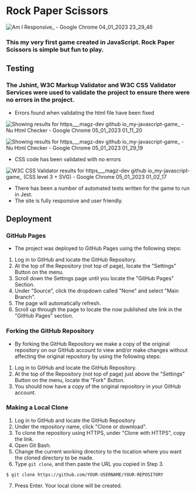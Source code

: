 # Rock Paper Scissors



![Am I Responsive_ - Google Chrome 04_01_2023 23_29_46](https://user-images.githubusercontent.com/97630146/210672931-9ad8ab8a-5e81-44a0-a9a1-8184737d3e51.png)


### This my very first game created in JavaScript. Rock Paper Scissors is simple but fun to play.

## Testing

### The Jshint, W3C Markup Validator and W3C CSS Validator Services were used to validate the project to ensure there were no errors in the project. 
- Errors found when validating the html file have been fixed


![Showing results for https___magz-dev github io_my-javascript-game_ - Nu Html Checker - Google Chrome 05_01_2023 01_11_20](https://user-images.githubusercontent.com/97630146/210681492-cbdc3173-2335-4a17-93e5-f87c6651d22f.png)

![Showing results for https___magz-dev github io_my-javascript-game_ - Nu Html Checker - Google Chrome 05_01_2023 01_29_19](https://user-images.githubusercontent.com/97630146/210681528-5ddb6e05-3d64-4f68-9fcc-97193e09e1be.png)


- CSS code has been validated with no errors


![W3C CSS Validator results for https___magz-dev github io_my-javascript-game_ (CSS level 3 + SVG) - Google Chrome 05_01_2023 01_02_17](https://user-images.githubusercontent.com/97630146/210679674-36e3f15b-1063-4207-b5f6-5a3b796a8a1e.png)


- There has been a number of automated tests written for the game to run in Jest.
- The site is fully responsive and user friendly.

## Deployment

### GitHub Pages

- The project was deployed to GitHub Pages using the following steps:

1. Log in to GitHub and locate the GitHub Repository.
2. At the top of the Repository (not top of page), locate the "Settings" Button on the menu.
3. Scroll down the Settings page until you locate the "GitHub Pages" Section.
4. Under "Source", click the dropdown called "None" and select "Main Branch".
5. The page will automatically refresh.
6. Scroll up through the page to locate the now published site link in the "GitHub Pages" section.

### Forking the GitHub Repository

- By forking the GitHub Repository we make a copy of the original repository on our GitHub account to view and/or make changes without affecting the original repository by using the following steps:
1. Log in to GitHub and locate the GitHub Repository.
2. At the top of the Repository (not top of page) just above the "Settings" Button on the menu, locate the "Fork" Button.
3. You should now have a copy of the original repository in your GitHub account.

### Making a Local Clone

1. Log in to GitHub and locate the GitHub Repository
2. Under the repository name, click "Clone or download".
3. To clone the repository using HTTPS, under "Clone with HTTPS", copy the link.
4. Open Git Bash.
5. Change the current working directory to the location where you want the cloned directory to be made.
6. Type `git clone`, and then paste the URL you copied in Step 3.

``` $ git clone https://github.com/YOUR-USERNAME/YOUR-REPOSITORY ```

7. Press Enter. Your local clone will be created.




















